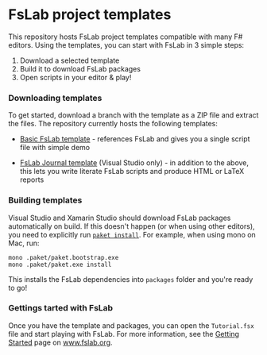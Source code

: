 FsLab project templates
=======================

This repository hosts FsLab project templates compatible with many F# editors.
Using the templates, you can start with FsLab in 3 simple steps:

 1. Download a selected template
 2. Build it to download FsLab packages
 3. Open scripts  in your editor & play!

### Downloading templates

To get started, download a branch with the template as a ZIP file and extract the files.
The repository currently hosts the following templates:

 * [Basic FsLab template](https://github.com/fslaborg/FsLab.Templates/archive/basic.zip) -
   references FsLab and gives you a single script file with simple demo

 * [FsLab Journal template](https://github.com/fslaborg/FsLab.Templates/archive/journal-vs.zip) (Visual Studio only) -
   in addition to the above, this lets you write literate FsLab scripts and produce HTML or LaTeX reports

### Building templates

Visual Studio and Xamarin Studio should download FsLab packages automatically on build.
If this doesn't happen (or when using other editors), you need to explicitly run
[`paket install`](http://fsprojects.github.io/Paket/paket-install.html).
For example, when using mono on Mac, run:

    mono .paket/paket.bootstrap.exe
    mono .paket/paket.exe install

This installs the FsLab dependencies into `packages` folder and you're ready to go!

### Gettings tarted with FsLab

Once you have the template and packages, you can open the `Tutorial.fsx` file and start playing
with FsLab. For more information, see the [Getting Started](http://fslab.org/getting-started/) page on www.fslab.org.
